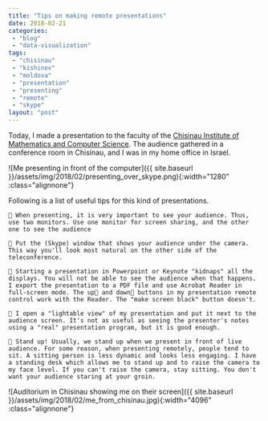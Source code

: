 ```yaml
---
title: "Tips on making remote presentations"
date: 2018-02-21
categories: 
 - "blog"
 - "data-visualization"
tags: 
 - "chisinau"
 - "kishinev"
 - "moldova"
 - "presentation"
 - "presenting"
 - "remote"
 - "skype"
layout: "post"
---
```


Today, I made a presentation to the faculty of the [Chisinau ](http://www.math.md/en/)
[Institute of Mathematics and Computer Science](http://www.math.md/en/). The audience gathered in a conference room in Chisinau, and I was in my home office in Israel.

![Me presenting in front of the computer]({{ site.baseurl }}/assets/img/2018/02/presenting_over_skype.png){:width="1280" :class="alignnone"}

Following is a list of useful tips for this kind of presentations.


     When presenting, it is very important to see your audience. Thus, use two monitors. Use one monitor for screen sharing, and the other one to see the audience

     Put the (Skype) window that shows your audience under the camera. This way you'll look most natural on the other side of the teleconference.

     Starting a presentation in Powerpoint or Keynote "kidnaps" all the displays. You will not be able to see the audience when that happens. I export the presentation to a PDF file and use Acrobat Reader in full-screen mode. The up and down buttons in my presentation remote control work with the Reader. The "make screen black" button doesn't.

     I open a "lightable view" of my presentation and put it next to the audience screen. It's not as useful as seeing the presenter's notes using a "real" presentation program, but it is good enough.

     Stand up! Usually, we stand up when we present in front of live audience. For some reason, when presenting remotely, people tend to sit. A sitting person is less dynamic and looks less engaging. I have a standing desk which allows me to stand up and to raise the camera to my face level. If you can't raise the camera, stay sitting. You don't want your audience staring at your groin.

![Auditorium in Chisinau showing me on their screen]({{ site.baseurl }}/assets/img/2018/02/me_from_chisinau.jpg){:width="4096" :class="alignnone"}

 
